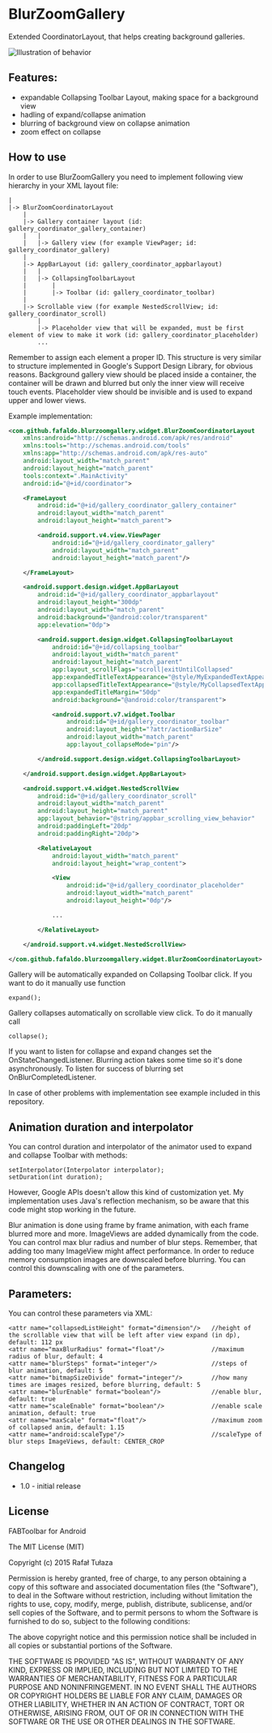 BlurZoomGallery
================

Extended CoordinatorLayout, that helps creating background galleries.

![Illustration of behavior](https://github.com/fafaldo/FABToolbar/blob/master/blurzoomgallery.gif "Illustration of behavior")


Features:
--------------

- expandable Collapsing Toolbar Layout, making space for a background view
- hadling of expand/collapse animation
- blurring of background view on collapse animation
- zoom effect on collapse


How to use
----------

In order to use BlurZoomGallery you need to implement following view hierarchy in your XML layout file:

```		
|
|-> BlurZoomCoordinatorLayout
	|
	|-> Gallery container layout (id: gallery_coordinator_gallery_container)
	|	|
	|	|-> Gallery view (for example ViewPager; id: gallery_coordinator_gallery)
	|
	|-> AppBarLayout (id: gallery_coordinator_appbarlayout)
	|	|
	|	|-> CollapsingToolbarLayout
	|		|
	|		|-> Toolbar (id: gallery_coordinator_toolbar)
	|
	|-> Scrollable view (for example NestedScrollView; id: gallery_coordinator_scroll)
		|
		|-> Placeholder view that will be expanded, must be first element of view to make it work (id: gallery_coordinator_placeholder)
		...
```

Remember to assign each element a proper ID. This structure is very similar to structure implemented in Google's Support Design Library, for obvious reasons.
Background gallery view should be placed inside a container, the container will be drawn and blurred but only the inner view will receive touch events.
Placeholder view should be invisible and is used to expand upper and lower views. 

Example implementation:
 
```xml
<com.github.fafaldo.blurzoomgallery.widget.BlurZoomCoordinatorLayout
    xmlns:android="http://schemas.android.com/apk/res/android"
    xmlns:tools="http://schemas.android.com/tools"
    xmlns:app="http://schemas.android.com/apk/res-auto"
    android:layout_width="match_parent"
    android:layout_height="match_parent"
    tools:context=".MainActivity"
    android:id="@+id/coordinator">

    <FrameLayout
        android:id="@+id/gallery_coordinator_gallery_container"
        android:layout_width="match_parent"
        android:layout_height="match_parent">

        <android.support.v4.view.ViewPager
            android:id="@+id/gallery_coordinator_gallery"
            android:layout_width="match_parent"
            android:layout_height="match_parent"/>

    </FrameLayout>

    <android.support.design.widget.AppBarLayout
        android:id="@+id/gallery_coordinator_appbarlayout"
        android:layout_height="300dp"
        android:layout_width="match_parent"
        android:background="@android:color/transparent"
        app:elevation="0dp">

        <android.support.design.widget.CollapsingToolbarLayout
            android:id="@+id/collapsing_toolbar"
            android:layout_width="match_parent"
            android:layout_height="match_parent"
            app:layout_scrollFlags="scroll|exitUntilCollapsed"
            app:expandedTitleTextAppearance="@style/MyExpandedTextAppearance"
            app:collapsedTitleTextAppearance="@style/MyCollapsedTextAppearance"
            app:expandedTitleMargin="50dp"
            android:background="@android:color/transparent">

            <android.support.v7.widget.Toolbar
                android:id="@+id/gallery_coordinator_toolbar"
                android:layout_height="?attr/actionBarSize"
                android:layout_width="match_parent"
                app:layout_collapseMode="pin"/>

        </android.support.design.widget.CollapsingToolbarLayout>

    </android.support.design.widget.AppBarLayout>

    <android.support.v4.widget.NestedScrollView
        android:id="@+id/gallery_coordinator_scroll"
        android:layout_width="match_parent"
        android:layout_height="match_parent"
        app:layout_behavior="@string/appbar_scrolling_view_behavior"
        android:paddingLeft="20dp"
        android:paddingRight="20dp">

        <RelativeLayout
            android:layout_width="match_parent"
            android:layout_height="wrap_content">

            <View
                android:id="@+id/gallery_coordinator_placeholder"
                android:layout_width="match_parent"
                android:layout_height="0dp"/>

            ...

        </RelativeLayout>

    </android.support.v4.widget.NestedScrollView>

</com.github.fafaldo.blurzoomgallery.widget.BlurZoomCoordinatorLayout>
```

Gallery will be automatically expanded on Collapsing Toolbar click. If you want to do it manually use function
```
expand();
```

Gallery collapses automatically on scrollable view click. To do it manually call
```
collapse();
```

If you want to listen for collapse and expand changes set the OnStateChangedListener.
Blurring action takes some time so it's done asynchronously. To listen for success of blurring set OnBlurCompletedListener.

In case of other problems with implementation see example included in this repository.


Animation duration and interpolator
-----

You can control duration and interpolator of the animator used to expand and collapse Toolbar with methods:
```
setInterpolator(Interpolator interpolator);
setDuration(int duration);
```

However, Google APIs doesn't allow this kind of customization yet. My implementation uses Java's reflection mechanism, so be aware that this code might stop working in the future.

Blur animation is done using frame by frame animation, with each frame blurred more and more. ImageViews are added dynamically from the code. You can control max blur radius and number of blur steps. Remember, that adding too many ImageView might affect performance. In order to reduce memory consumption images are downscaled before blurring. You can control this downscaling with one of the parameters.

Parameters:
-----

You can control these parameters via XML:

```
<attr name="collapsedListHeight" format="dimension"/>	//height of the scrollable view that will be left after view expand (in dp), default: 112 px
<attr name="maxBlurRadius" format="float"/>				//maximum radius of blur, default: 4
<attr name="blurSteps" format="integer"/>				//steps of blur animation, default: 5
<attr name="bitmapSizeDivide" format="integer"/>		//how many times are images resized, before blurring, default: 5
<attr name="blurEnable" format="boolean"/>				//enable blur, default: true
<attr name="scaleEnable" format="boolean"/>				//enable scale animation, default: true
<attr name="maxScale" format="float"/>					//maximum zoom of collapsed anim, default: 1.15
<attr name="android:scaleType"/>						//scaleType of blur steps ImageViews, default: CENTER_CROP
```


Changelog
---------

* 1.0 - initial release


License
----

FABToolbar for Android

The MIT License (MIT)

Copyright (c) 2015 Rafał Tułaza

Permission is hereby granted, free of charge, to any person obtaining a copy
of this software and associated documentation files (the "Software"), to deal
in the Software without restriction, including without limitation the rights
to use, copy, modify, merge, publish, distribute, sublicense, and/or sell
copies of the Software, and to permit persons to whom the Software is
furnished to do so, subject to the following conditions:

The above copyright notice and this permission notice shall be included in all
copies or substantial portions of the Software.

THE SOFTWARE IS PROVIDED "AS IS", WITHOUT WARRANTY OF ANY KIND, EXPRESS OR
IMPLIED, INCLUDING BUT NOT LIMITED TO THE WARRANTIES OF MERCHANTABILITY,
FITNESS FOR A PARTICULAR PURPOSE AND NONINFRINGEMENT. IN NO EVENT SHALL THE
AUTHORS OR COPYRIGHT HOLDERS BE LIABLE FOR ANY CLAIM, DAMAGES OR OTHER
LIABILITY, WHETHER IN AN ACTION OF CONTRACT, TORT OR OTHERWISE, ARISING FROM,
OUT OF OR IN CONNECTION WITH THE SOFTWARE OR THE USE OR OTHER DEALINGS IN THE
SOFTWARE.